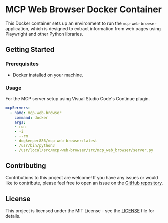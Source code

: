 
# MCP Web Browser Docker Container

This Docker container sets up an environment to run the `mcp-web-browser` application, which is designed to extract information from web pages using Playwright and other Python libraries.

## Getting Started

### Prerequisites

- Docker installed on your machine.

### Usage

For the MCP server setup using Visual Studio Code's Continue plugin.

```yml
mcpServers:
  - name: mcp-web-browser
    command: docker
    args:
    - run
    - -i
    - --rm
    - dogkeeper886/mcp-web-browser:latest
    - /usr/bin/python3
    - /usr/local/src/mcp-web-browser/src/mcp_web_browser/server.py
```

## Contributing

Contributions to this project are welcome! If you have any issues or would like to contribute, please feel free to open an issue on the [GitHub repository](https://github.com/dogkeeper886/mcp-web-browser).

## License

This project is licensed under the MIT License - see the [LICENSE](LICENSE) file for details.

